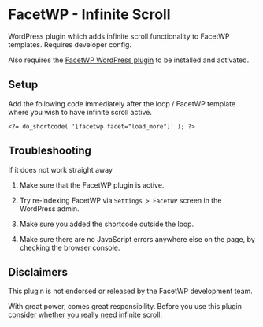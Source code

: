 # FacetWP - Infinite Scroll

WordPress plugin which adds infinite scroll functionality to FacetWP templates. Requires developer config.

Also requires the [FacetWP WordPress plugin](https://facetwp.com) to be installed and activated.

## Setup

Add the following code immediately after the loop / FacetWP template where you wish to have infinite scroll active. 

```<?= do_shortcode( '[facetwp facet="load_more"]' ); ?>```

## Troubleshooting

If it does not work straight away

1. Make sure that the FacetWP plugin is active.

2. Try re-indexing FacetWP via `Settings > FacetWP` screen in the WordPress admin.

3. Make sure you added the shortcode outside the loop.

4. Make sure there are no JavaScript errors anywhere else on the page, by checking the browser console.

## Disclaimers

This plugin is not endorsed or released by the FacetWP development team.

With great power, comes great responsibility. Before you use this plugin [consider whether you really need infinite scroll](https://hackernoon.com/stop-infinite-scrolling-on-your-website-now-ie6rg31eu).
